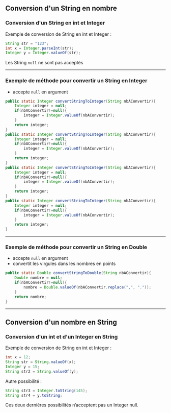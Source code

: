 ## Conversion d'un String en nombre

### Conversion d'un String en int et Integer

Exemple de conversion de String en int et Integer :
```java
String str = "123";
int x = Integer.parseInt(str);
Integer y = Integer.valueOf(str);
```
Les String `null` ne sont pas acceptés

----

### Exemple de méthode pour convertir un String en Integer
 * accepte `null` en argument

```java
public static Integer convertStringToInteger(String nbAConvertir){
	Integer integer = null;
	if(nbAConvertir!=null){
		integer = Integer.valueOf(nbAConvertir);			
	}
	return integer;
}
public static Integer convertStringToInteger(String nbAConvertir){
	Integer integer = null;
	if(nbAConvertir!=null){
		integer = Integer.valueOf(nbAConvertir);			
	}
	return integer;
}
public static Integer convertStringToInteger(String nbAConvertir){
	Integer integer = null;
	if(nbAConvertir!=null){
		integer = Integer.valueOf(nbAConvertir);			
	}
	return integer;
}
public static Integer convertStringToInteger(String nbAConvertir){
	Integer integer = null;
	if(nbAConvertir!=null){
		integer = Integer.valueOf(nbAConvertir);			
	}
	return integer;
}
```

----

### Exemple de méthode pour convertir un String en Double
 * accepte `null` en argument
 * convertit les virgules dans les nombres en points

```java
public static Double convertStringToDouble(String nbAConvertir){
	Double nombre = null;
	if(nbAConvertir!=null){
		nombre = Double.valueOf(nbAConvertir.replace(",", "."));
	}
	return nombre;
}
```

----

## Conversion d'un nombre en String

### Conversion d'un int et d'un Integer en String

Exemple de conversion de String en int et Integer :
```java
int x = 12;
String str = String.valueOf(x);
Integer y = 15;
String str2 = String.valueOf(y);
```
Autre possibilité :
```java
String str3 = Integer.toString(145);
String str4 = y.toString;
```
Ces deux dernières possibilités n’acceptent pas un Integer null.

